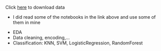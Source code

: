 Click [here](https://www.kaggle.com/datasets/fedesoriano/heart-failure-prediction) to download data
* I did read some of the notebooks in the link above and use some of them in mine
- EDA
- Data cleaning, encoding,...
- Classification: KNN, SVM, LogisticRegression, RandomForest
